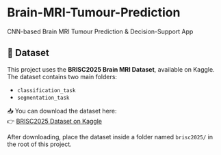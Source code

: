 # Brain-MRI-Tumour-Prediction
CNN-based Brain MRI Tumour Prediction &amp; Decision-Support App

## 📂 Dataset

This project uses the **BRISC2025 Brain MRI Dataset**, available on Kaggle.  
The dataset contains two main folders:  
- `classification_task`  
- `segmentation_task`

📥 You can download the dataset here:  
👉 [BRISC2025 Dataset on Kaggle](https://www.kaggle.com/datasets/briscdataset/brisc2025)

After downloading, place the dataset inside a folder named `brisc2025/` in the root of this project.

